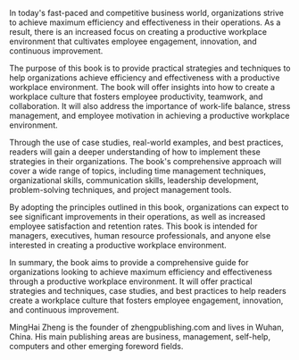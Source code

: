 
In today's fast-paced and competitive business world, organizations strive to achieve maximum efficiency and effectiveness in their operations. As a result, there is an increased focus on creating a productive workplace environment that cultivates employee engagement, innovation, and continuous improvement.

The purpose of this book is to provide practical strategies and techniques to help organizations achieve efficiency and effectiveness with a productive workplace environment. The book will offer insights into how to create a workplace culture that fosters employee productivity, teamwork, and collaboration. It will also address the importance of work-life balance, stress management, and employee motivation in achieving a productive workplace environment.

Through the use of case studies, real-world examples, and best practices, readers will gain a deeper understanding of how to implement these strategies in their organizations. The book's comprehensive approach will cover a wide range of topics, including time management techniques, organizational skills, communication skills, leadership development, problem-solving techniques, and project management tools.

By adopting the principles outlined in this book, organizations can expect to see significant improvements in their operations, as well as increased employee satisfaction and retention rates. This book is intended for managers, executives, human resource professionals, and anyone else interested in creating a productive workplace environment.

In summary, the book aims to provide a comprehensive guide for organizations looking to achieve maximum efficiency and effectiveness through a productive workplace environment. It will offer practical strategies and techniques, case studies, and best practices to help readers create a workplace culture that fosters employee engagement, innovation, and continuous improvement.

MingHai Zheng is the founder of zhengpublishing.com and lives in Wuhan, China. His main publishing areas are business, management, self-help, computers and other emerging foreword fields.
